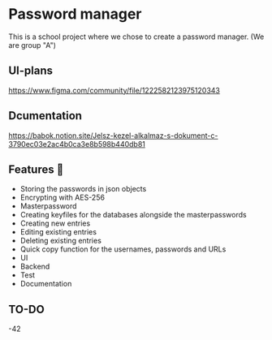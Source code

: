 # Password manager

This is a school project where we chose to create a password manager.
(We are group "A")

## UI-plans
https://www.figma.com/community/file/1222582123975120343

## Dcumentation
https://babok.notion.site/Jelsz-kezel-alkalmaz-s-dokument-c-3790ec03e2ac4b0ca3e8b598b440db81

## Features 👀
- Storing the passwords in json objects
- Encrypting with AES-256
- Masterpassword
- Creating keyfiles for the databases alongside the masterpasswords
- Creating new entries
- Editing existing entries
- Deleting existing entries
- Quick copy function for the usernames, passwords and URLs
- UI
- Backend
- Test
- Documentation

## TO-DO 
-42
